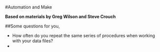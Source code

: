 #Automation and Make

**Based on materials by Greg Wilson and Steve Crouch**

##Some questions for you,

* How often do you repeat the same series of procedures when working with your data files?
* 
